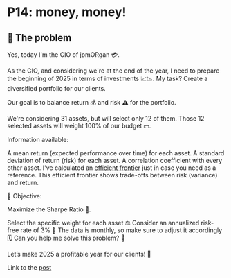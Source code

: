 # P14: money, money!

## 🧠 The problem

Yes, today I'm the CIO of jpmORgan 💳.

As the CIO, and considering we're at the end of the year, I need to prepare the beginning of 2025 in terms of investments 📈📉. My task? Create a diversified portfolio for our clients.

Our goal is to balance return 💰 and risk ⚠️ for the portfolio.

We're considering 31 assets, but will select only 12 of them. Those 12 selected assets will weight 100% of our budget 💵.

Information available:

A mean return (expected performance over time) for each asset.
A standard deviation of return (risk) for each asset.
A correlation coefficient with every other asset.
I've calculated an [efficient frontier](https://en.wikipedia.org/wiki/Efficient_frontier) just in case you need as a reference. This efficient frontier shows trade-offs between risk (variance) and return.

🎯 Objective:

Maximize the Sharpe Ratio 🏅.

Select the specific weight for each asset ⚖️
Consider an annualized risk-free rate of 3% 🌟
The data is monthly, so make sure to adjust it accordingly 🗓️
Can you help me solve this problem? 🧩

Let’s make 2025 a profitable year for our clients! 🤑

Link to the [post](https://www.linkedin.com/posts/borjamenendezmoreno_operationsresearch-activity-7273605188190429184-PtLD?utm_source=share&utm_medium=member_desktop)
